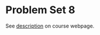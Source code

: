 # Problem Set 8

See [description](https://mmanley18.github.io/STAT495/#problem_set_8) on course webpage.
